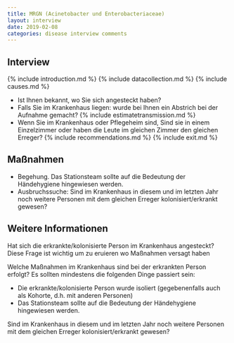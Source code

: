 ```yaml
---
title: MRGN (Acinetobacter und Enterobacteriaceae)
layout: interview
date: 2019-02-08
categories: disease interview comments
---
```



## Interview
{% include introduction.md %}
{% include datacollection.md %}
{% include causes.md %}
* Ist Ihnen bekannt, wo Sie sich angesteckt haben?
* Falls Sie im Krankenhaus liegen: wurde bei Ihnen ein Abstrich bei der Aufnahme gemacht?
{% include estimatetransmission.md %}
* Wenn Sie im Krankenhaus oder Pflegeheim sind, Sind sie in einem Einzelzimmer oder haben die Leute im gleichen Zimmer den gleichen Erreger?
{% include recommendations.md %}
{% include exit.md %}

## Maßnahmen
* Begehung. Das Stationsteam sollte auf die Bedeutung der Händehygiene hingewiesen werden.
* Ausbruchssuche: Sind im Krankenhaus in diesem und im letzten Jahr noch weitere Personen mit dem gleichen Erreger kolonisiert/erkrankt gewesen?

## Weitere Informationen


Hat sich die erkrankte/kolonisierte Person im Krankenhaus angesteckt?
Diese Frage ist wichtig um zu eruieren wo Maßnahmen versagt haben

Welche Maßnahmen im Krankenhaus sind bei der erkrankten Person erfolgt?
Es sollten mindestens die folgenden Dinge passiert sein:
- Die erkrankte/kolonisierte Person wurde isoliert (gegebenenfalls auch als Kohorte, d.h. mit anderen Personen)
- Das Stationsteam sollte auf die Bedeutung der Händehygiene hingewiesen werden.

Sind im Krankenhaus in diesem und im letzten Jahr noch weitere Personen mit dem gleichen Erreger kolonisiert/erkrankt gewesen?
